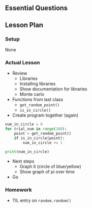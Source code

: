 ## Essential Questions

## Lesson Plan

### Setup

None

### Actual Lesson

- Review
    - Libraries
    - Installing libraries
    - Show documentation for libraries
    - Monte carlo
- Functions from last class
    - `get_random_point()`
    - `is_in_circle()`
- Create program together (again)
```python
num_in_circle = 0
for trial_num in range(100):
    point = get_random_point()
    if is_in_circle(point):
        num_in_circle += 1

print(num_in_circle)
```

- Next steps
    - Graph it (circle of blue/yellow)
    - Show graph of pi over time
- Go

### Homework

- TIL entry on `random.random()`
